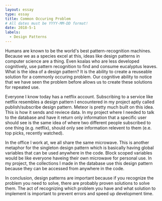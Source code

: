 ```yaml
---
layout: essay
type: essay
title: Common Occuring Problem
# All dates must be YYYY-MM-DD format!
date: 2018-5-1
labels:
  - Design Patterns
---
```


Humans are known to be the world's best pattern-recognition machines. Because we as a species excel at this, ideas like design patterns in computer science are a thing. Even koalas who are less developed cognitively, use pattern recognition to find and consume eucalyptus leaves. What is the idea of a design pattern? It is the ability to create a reuseable solution for a commonly occuring problem. Our cognitive ability to notice that we have seen the problem before allows us to create these solutions for repeated use. 

Everyone I know today has a netflix account. Subscribing to a service like netflix resembles a design pattern I encountered in my project aptly called  publish/subscribe design pattern. Meteor is pretty much built on this idea. This is how it sends and reviece data. In my project where I needed to talk to the database and have it return only information that a specific user should see is the same idea of where two different people subscribed to one thing (e.g. netflix), should only see information relevent to them (e.e. top picks, recently watched).

In the office I work at, we all share the same microwave. This is another metaphor for the singleton design pattern which is basically having global variables that can be used anywhere in the code. Block scoped variables would be like everyone haveing their own microwave for personal use. In my project, the collections I made in the database use this design pattern because they can be accessed from anywhere in the code.

In conclusion, design patterns are important because if you recognize the problem you need to solve, there are probably proven solutions to solve them. The act of recognizing which problem you have and what solution to implement is important to prevent errors and speed up development time. 
